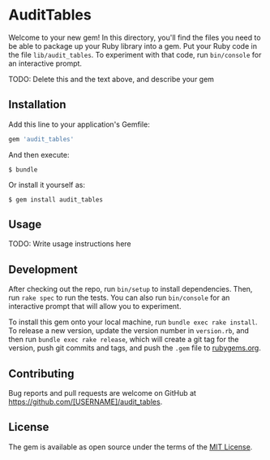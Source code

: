 # AuditTables

Welcome to your new gem! In this directory, you'll find the files you need to be able to package up your Ruby library into a gem. Put your Ruby code in the file `lib/audit_tables`. To experiment with that code, run `bin/console` for an interactive prompt.

TODO: Delete this and the text above, and describe your gem

## Installation

Add this line to your application's Gemfile:

```ruby
gem 'audit_tables'
```

And then execute:

    $ bundle

Or install it yourself as:

    $ gem install audit_tables

## Usage

TODO: Write usage instructions here

## Development

After checking out the repo, run `bin/setup` to install dependencies. Then, run `rake spec` to run the tests. You can also run `bin/console` for an interactive prompt that will allow you to experiment.

To install this gem onto your local machine, run `bundle exec rake install`. To release a new version, update the version number in `version.rb`, and then run `bundle exec rake release`, which will create a git tag for the version, push git commits and tags, and push the `.gem` file to [rubygems.org](https://rubygems.org).

## Contributing

Bug reports and pull requests are welcome on GitHub at https://github.com/[USERNAME]/audit_tables.


## License

The gem is available as open source under the terms of the [MIT License](http://opensource.org/licenses/MIT).

